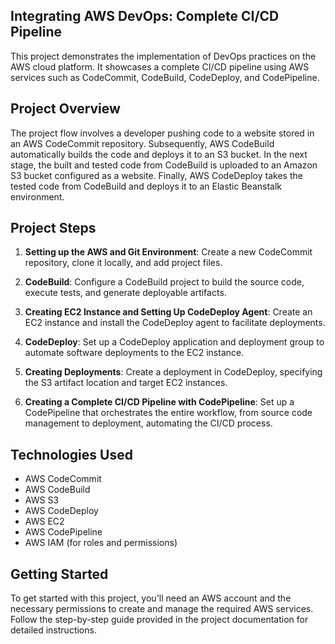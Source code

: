 ## Integrating AWS DevOps: Complete CI/CD Pipeline 

This project demonstrates the implementation of DevOps practices on the AWS cloud platform. It showcases a complete CI/CD pipeline using AWS services such as CodeCommit, CodeBuild, CodeDeploy, and CodePipeline.

## Project Overview

The project flow involves a developer pushing code to a website stored in an AWS CodeCommit repository. Subsequently, AWS CodeBuild automatically builds the code and deploys it to an S3 bucket. In the next stage, the built and tested code from CodeBuild is uploaded to an Amazon S3 bucket configured as a website. Finally, AWS CodeDeploy takes the tested code from CodeBuild and deploys it to an Elastic Beanstalk environment.

## Project Steps

1. **Setting up the AWS and Git Environment**: Create a new CodeCommit repository, clone it locally, and add project files.

2. **CodeBuild**: Configure a CodeBuild project to build the source code, execute tests, and generate deployable artifacts.

3. **Creating EC2 Instance and Setting Up CodeDeploy Agent**: Create an EC2 instance and install the CodeDeploy agent to facilitate deployments.

4. **CodeDeploy**: Set up a CodeDeploy application and deployment group to automate software deployments to the EC2 instance.

5. **Creating Deployments**: Create a deployment in CodeDeploy, specifying the S3 artifact location and target EC2 instances.

6. **Creating a Complete CI/CD Pipeline with CodePipeline**: Set up a CodePipeline that orchestrates the entire workflow, from source code management to deployment, automating the CI/CD process.

## Technologies Used

- AWS CodeCommit
- AWS CodeBuild
- AWS S3
- AWS CodeDeploy
- AWS EC2
- AWS CodePipeline
- AWS IAM (for roles and permissions)

## Getting Started

To get started with this project, you'll need an AWS account and the necessary permissions to create and manage the required AWS services. Follow the step-by-step guide provided in the project documentation for detailed instructions.

